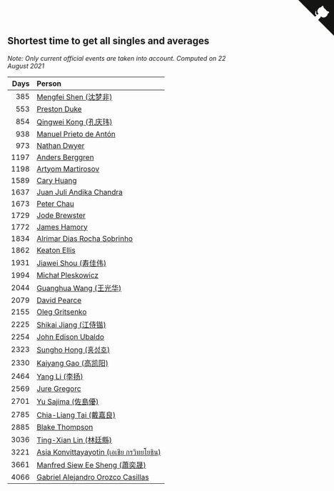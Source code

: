 ## Shortest time to get all singles and averages

*Note: Only current official events are taken into account.*
*Computed on 22 August 2021*

| Days | Person |
| ---: | :--- |
| 385 | [Mengfei Shen (沈梦非)](https://www.worldcubeassociation.org/persons/2018SHEN07) |
| 553 | [Preston Duke](https://www.worldcubeassociation.org/persons/2018DUKE01) |
| 854 | [Qingwei Kong (孔庆玮)](https://www.worldcubeassociation.org/persons/2012KONG01) |
| 938 | [Manuel Prieto de Antón](https://www.worldcubeassociation.org/persons/2015ANTO04) |
| 973 | [Nathan Dwyer](https://www.worldcubeassociation.org/persons/2011DWYE02) |
| 1197 | [Anders Berggren](https://www.worldcubeassociation.org/persons/2011BERG02) |
| 1198 | [Artyom Martirosov](https://www.worldcubeassociation.org/persons/2016MART29) |
| 1589 | [Cary Huang](https://www.worldcubeassociation.org/persons/2015HUAN48) |
| 1637 | [Juan Juli Andika Chandra](https://www.worldcubeassociation.org/persons/2009CHAN15) |
| 1673 | [Peter Chau](https://www.worldcubeassociation.org/persons/2011CHAU05) |
| 1729 | [Jode Brewster](https://www.worldcubeassociation.org/persons/2016JONE04) |
| 1772 | [James Hamory](https://www.worldcubeassociation.org/persons/2009HAMO01) |
| 1834 | [Alrimar Dias Rocha Sobrinho](https://www.worldcubeassociation.org/persons/2011SOBR01) |
| 1862 | [Keaton Ellis](https://www.worldcubeassociation.org/persons/2012ELLI01) |
| 1931 | [Jiawei Shou (寿佳伟)](https://www.worldcubeassociation.org/persons/2009SHOU01) |
| 1994 | [Michał Pleskowicz](https://www.worldcubeassociation.org/persons/2009PLES01) |
| 2044 | [Guanghua Wang (王光华)](https://www.worldcubeassociation.org/persons/2009WANG21) |
| 2079 | [David Pearce](https://www.worldcubeassociation.org/persons/2015PEAR02) |
| 2155 | [Oleg Gritsenko](https://www.worldcubeassociation.org/persons/2011GRIT01) |
| 2225 | [Shikai Jiang (江侍锴)](https://www.worldcubeassociation.org/persons/2012JIAN07) |
| 2254 | [John Edison Ubaldo](https://www.worldcubeassociation.org/persons/2010UBAL01) |
| 2323 | [Sungho Hong (홍성호)](https://www.worldcubeassociation.org/persons/2011SUNG01) |
| 2330 | [Kaiyang Gao (高凯阳)](https://www.worldcubeassociation.org/persons/2012GAOK01) |
| 2464 | [Yang Li (李扬)](https://www.worldcubeassociation.org/persons/2012LIYA01) |
| 2569 | [Jure Gregorc](https://www.worldcubeassociation.org/persons/2010GREG01) |
| 2701 | [Yu Sajima (佐島優)](https://www.worldcubeassociation.org/persons/2008SAJI01) |
| 2785 | [Chia-Liang Tai (戴嘉良)](https://www.worldcubeassociation.org/persons/2008TAIC01) |
| 2885 | [Blake Thompson](https://www.worldcubeassociation.org/persons/2010THOM03) |
| 3036 | [Ting-Xian Lin (林廷縣)](https://www.worldcubeassociation.org/persons/2011LINJ04) |
| 3221 | [Asia Konvittayayotin (เอเชีย กรวิทยโยธิน)](https://www.worldcubeassociation.org/persons/2009KONV01) |
| 3661 | [Manfred Siew Ee Sheng (蕭奕晟)](https://www.worldcubeassociation.org/persons/2009SIEW03) |
| 4066 | [Gabriel Alejandro Orozco Casillas](https://www.worldcubeassociation.org/persons/2008CASI01) |


<a href="https://github.com/jonatanklosko/wca_statistics" class="github-corner" aria-label="View source on Github"><svg width="80" height="80" viewBox="0 0 250 250" style="fill:#151513; color:#fff; position: absolute; top: 0; border: 0; right: 0;" aria-hidden="true"><path d="M0,0 L115,115 L130,115 L142,142 L250,250 L250,0 Z"></path><path d="M128.3,109.0 C113.8,99.7 119.0,89.6 119.0,89.6 C122.0,82.7 120.5,78.6 120.5,78.6 C119.2,72.0 123.4,76.3 123.4,76.3 C127.3,80.9 125.5,87.3 125.5,87.3 C122.9,97.6 130.6,101.9 134.4,103.2" fill="currentColor" style="transform-origin: 130px 106px;" class="octo-arm"></path><path d="M115.0,115.0 C114.9,115.1 118.7,116.5 119.8,115.4 L133.7,101.6 C136.9,99.2 139.9,98.4 142.2,98.6 C133.8,88.0 127.5,74.4 143.8,58.0 C148.5,53.4 154.0,51.2 159.7,51.0 C160.3,49.4 163.2,43.6 171.4,40.1 C171.4,40.1 176.1,42.5 178.8,56.2 C183.1,58.6 187.2,61.8 190.9,65.4 C194.5,69.0 197.7,73.2 200.1,77.6 C213.8,80.2 216.3,84.9 216.3,84.9 C212.7,93.1 206.9,96.0 205.4,96.6 C205.1,102.4 203.0,107.8 198.3,112.5 C181.9,128.9 168.3,122.5 157.7,114.1 C157.9,116.9 156.7,120.9 152.7,124.9 L141.0,136.5 C139.8,137.7 141.6,141.9 141.8,141.8 Z" fill="currentColor" class="octo-body"></path></svg></a><style>.github-corner:hover .octo-arm{animation:octocat-wave 560ms ease-in-out}@keyframes octocat-wave{0%,100%{transform:rotate(0)}20%,60%{transform:rotate(-25deg)}40%,80%{transform:rotate(10deg)}}@media (max-width:500px){.github-corner:hover .octo-arm{animation:none}.github-corner .octo-arm{animation:octocat-wave 560ms ease-in-out}}</style>
